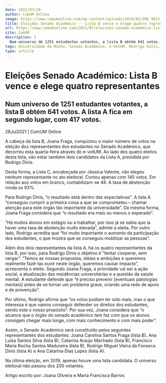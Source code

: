 ```yaml
---
date: 2021/07/28
author: ComUM Online
image: https://www.comumonline.com/wp-content/uploads/2019/03/IMG_9021-1500x1000.jpg
title: Eleições Senado Académico -- Lista B vence e elege quatro representantes
url: https://www.comumonline.com/2021/07/eleicoes-senado-academico-lista-b-vence-e-elege-quatro-representantes/
site: ComUM
description: |
  Num universo de 1251 estudantes votantes, a lista B obtém 641 votos. A lista A fica em segundo lugar, com 417 votos. A lista C não consegue nenhum lugar.
tags: Universidade do Minho, Senado Académico, e-VotUM, Rodrigo Dinis, Eleições para os representantes dos alunos, Lista A - Agir pela Academia, Lista B - A Voz da Academia, Lista C - Dos alunos para os alunos, Joana Fraga
type: article
---
```



# Eleições Senado Académico: Lista B vence e elege quatro representantes

## Num universo de 1251 estudantes votantes, a lista B obtém 641 votos. A lista A fica em segundo lugar, com 417 votos.

28Jul2021 | ComUM Online

A cabeça da lista B, Joana Fraga, conquistou o maior número de votos na eleição dos representantes dos estudantes no Senado Académico, que decorreu esta quarta-feira através do e-votUM. Ao lado dos quatro eleitos desta lista, vão estar também dois candidatos da Lista A, presidida por Rodrigo Dinis.

Desta forma, a Lista C, encabeçada por Jéssica Valente, não elegeu nenhum representante no ato eleitoral. Contou apenas com 145 votos. Em relação aos votos em branco, contabilizam-se 48. A taxa de abstenção ronda os 93%.



Para Rodrigo Dinis, “o resultado está dentro das expectativas”. A lista A “conseguiu cumprir a primeira coisa a que se comprometeu – chamar atenção para este órgão tão importante da universidade”. Da mesma forma, Joana Fraga considera que “o resultado era mais ou menos o esperado”.

“Há muitos alunos em estágio ou a trabalhar, por isso já se sabia que ia haver uma taxa de abstenção muito elevada”, admite a eleita. Por outro lado, Rodrigo acredita que “foi muito importante o aumento da participação dos estudantes, o que mostra que se conseguiu mobilizar as pessoas”.

Além dos dois representantes da lista A, há os quatro representantes da lista B, por isso, para Rodrigo Dinis o objetivo é “tentar cooperar, sem vergar”. “Temos as nossas propostas, ideias e ambições e queremos realmente fazê-las ouvir neste órgão, queremos causar impacto”, acrescenta o eleito. Segundo Joana Fraga, a prioridade vai ser a ação social, a atualização das residências universitárias e a questão da saúde mental. A estudante defende que “é preciso prevenir [eventuais patologias mentais] antes de se tornar um problema grave, criando uma rede de apoio e de prevenção”.

Por último, Rodrigo afirma que “os votos podiam ter sido mais, mas o que interessa é que vamos conseguir defender os direitos dos estudantes, sendo este o nosso propósito”. Por sua vez, Joana considera que “o alcance que o órgão do senado académico tem faz com que os alunos consigam chegar mais longe, com mais conhecimento e com mais poder”.

Assim, o Senado Académico será constituído pelos seguintes representantes dos estudantes: Joana Carolina Santos Fraga (lista B), Ana Luísa Santos Silva (lista B), Catarina Araújo Machado (lista B), Francisco Maria Rocha Santos Madureira (lista B), Rodrigo Miguel Vieira da Fonseca Dinis (lista A) e Ana Catarina Dias Lopes (lista A).

Na última eleição, em 2019, apenas houve uma lista candidata. O universo eleitoral não passou dos 200 votantes.

Artigo escrito por: Joana Oliveira e Maria Francisca Barros
